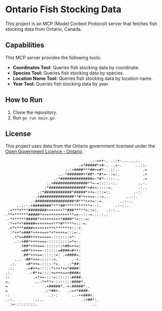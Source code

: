 # Ontario Fish Stocking Data

This project is an MCP (Model Context Protocol) server that fetches fish stocking data from Ontario, Canada.

## Capabilities

This MCP server provides the following tools:

*   **Coordinates Tool:** Queries fish stocking data by coordinate.
*   **Species Tool:** Queries fish stocking data by species.
*   **Location Name Tool:** Queries fish stocking data by location name.
*   **Year Tool:** Queries fish stocking data by year.

## How to Run

1.  Clone the repository.
2.  Run `go run main.go`.

## License

This project uses data from the Ontario government licensed under the [Open Government Licence - Ontario](https://www.ontario.ca/page/open-government-licence-ontario).

```
                                     .:-=++-. ..:+-......:.   
                                .=*#####*+#-. ..=-.      ..::.
                          ..:+####***##+=#*-..::..          .=
                       ..-*#######+*##*-*#*=--:=:.          .+
                     .-*##############=-*#*-:::-..          .=
                  ..+###############**=-=:::::-:.         ..-.
                 :*################*+#+=::::-=.           .-..
              .:*############*#####*++=-:::=:.          .-:.  
             .+###############**#*+++==-::=..        ..-:.    
           .-#################*#***+++=:-=.       ..:-..      
     ..:---+########****##***********+--:.      .:-:..        
 .=***+***########+++++++**###*****=::=:.   .:-:..            
.**+******#####*++++++++++++**==--::-=...-:..                 
.-*+*****#####*+++++++++*####**=::-=:                         
 :*++*+*#####++++++=+***#*****=::-=.                          
 .+*+***####+++++++**+******+::-+.                            
  :*++*=###*++++==+*+*++++=:::=-.                             
   .+*==###++++=====-:::::::=*-                               
    .::+##*++++===-:::::::::=*=-.                             
       +##*+++===-:::::::+##=++=:                             
       =##*+++==-::::::=####=#++:                             
       .##*+++==::::::=: .=####=.                             
    ... -##*++=-:::::=.      .-+.                             
  .:.    =#*++=-::::-*=.   .-*##:                             
 .:.     .=#++=-::::*+++*+=*####:                             
.:.       .-#*+=::::+=+++==+####=                             
::          .=*+=-:::=::::::-####.                            
=.           ..-*+**+-:::::::####*.                           
=                .+#####*.-=-#####*..                         
=                .:*##+.   .:=+*####-                         
-:                 .:-:      ..-++###+.                       
.-:.         .:..                .:+##*:.                     
  :=-::::::::.                        ..                      
```